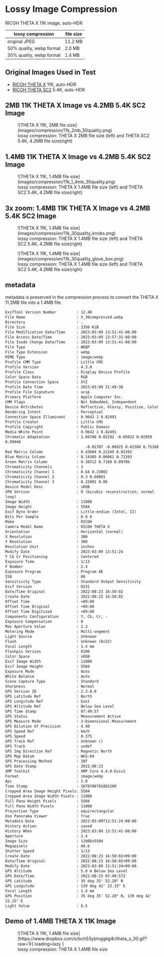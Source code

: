 # Lossy Image Compression

RICOH THETA X 11K image, auto-HDR

| lossy compression | file size |
| ---------------   | ----------- |
| original JPEG | 11.2 MB |
| 50% quality, webp format | 2.0 MB |
| 30% quality, webp format | 1.4 MB |

## Original Images Used in Test

* [RICOH THETA X](https://drive.google.com/file/d/18sau30LQEdRpib4LrJSD4Eh9OMNJ00n7/view?usp=sharing)
11K, auto-HDR
* [RICOH THETA SC2](https://drive.google.com/file/d/14iCkb7XDoSiBml1ZDc-2q08dfvthTCUo/view?usp=sharing)
5.4K, auto-HDR

## 2MB 11K THETA X Image vs 4.2MB 5.4K SC2 Image

<figure markdown>
![THETA X 11K, 2MB file size](images/compression/11k_2mb_50quality.png)
<figcaption>lossy compression: THETA X 2MB file size (left) and
THETA SC2 5.4K, 4.2MB file size(right)</figcaption>
</figure>

## 1.4MB 11K THETA X Image vs 4.2MB 5.4K SC2 Image

<figure markdown>
![THETA X 11K, 1.4MB file size](images/compression/11k_1_4mb_30quality.png)
<figcaption>lossy compression: THETA X 1.4MB file size (left) and
THETA SC2 5.4K, 4.2MB file size(right)
</figcaption>
</figure>

## 3x zoom: 1.4MB 11K THETA X Image vs 4.2MB 5.4K SC2 Image

<figure markdown>
![THETA X 11K, 1.4MB file size](images/compression/11k_30quality_knobs.png)
<figcaption>lossy compression: THETA X 1.4MB file size (left) and
THETA SC2 5.4K, 4.2MB file size(right)
</figcaption>
</figure>

<figure markdown>
![THETA X 11K, 1.4MB file size](images/compression/11k_30quality_glove_box.png)
<figcaption>lossy compression: THETA X 1.4MB file size (left) and
THETA SC2 5.4K, 4.2MB file size(right)
</figcaption>
</figure>

## metadata

metadata is preserved in the compression process to convert the
THETA X 11.2MB file into a 1.4MB file.

```text
ExifTool Version Number         : 12.40
File Name                       : X_30compressed.webp
Directory                       : .
File Size                       : 1350 KiB
File Modification Date/Time     : 2023:03:09 13:51:41-08:00
File Access Date/Time           : 2023:03:09 13:57:31-08:00
File Inode Change Date/Time     : 2023:03:09 13:51:41-08:00
File Type                       : WEBP
File Type Extension             : webp
MIME Type                       : image/webp
Profile CMM Type                : Little CMS
Profile Version                 : 4.3.0
Profile Class                   : Display Device Profile
Color Space Data                : RGB
Profile Connection Space        : XYZ
Profile Date Time               : 2023:03:09 21:49:38
Profile File Signature          : acsp
Primary Platform                : Apple Computer Inc.
CMM Flags                       : Not Embedded, Independent
Device Attributes               : Reflective, Glossy, Positive, Color
Rendering Intent                : Perceptual
Connection Space Illuminant     : 0.9642 1 0.82491
Profile Creator                 : Little CMS
Profile Copyright               : Public Domain
Media White Point               : 0.9642 1 0.82491
Chromatic Adaptation            : 1.04788 0.02292 -0.05022 0.02959 0.99048 
                                    -0.01707 -0.00925 0.01508 0.75168
Red Matrix Column               : 0.43604 0.22249 0.01392
Blue Matrix Column              : 0.14305 0.06061 0.71393
Green Matrix Column             : 0.38512 0.7169 0.09706
Chromaticity Channels           : 3
Chromaticity Channel 1          : 0.64 0.33002
Chromaticity Channel 2          : 0.3 0.60001
Chromaticity Channel 3          : 0.15001 0.06
Device Model Desc               : sRGB
VP8 Version                     : 0 (bicubic reconstruction, normal loop)
Image Width                     : 11008
Image Height                    : 5504
Exif Byte Order                 : Little-endian (Intel, II)
Bits Per Sample                 : 8 8 8
Make                            : RICOH
Camera Model Name               : RICOH THETA X
Orientation                     : Horizontal (normal)
X Resolution                    : 300
Y Resolution                    : 300
Resolution Unit                 : inches
Modify Date                     : 2023:03:09 13:51:24
Y Cb Cr Positioning             : Centered
Exposure Time                   : 1/13
F Number                        : 2.4
Exposure Program                : Program AE
ISO                             : 80
Sensitivity Type                : Standard Output Sensitivity
Exif Version                    : 0231
Date/Time Original              : 2022:08:23 16:50:02
Create Date                     : 2022:08:23 16:50:02
Offset Time                     : +09:00
Offset Time Original            : +09:00
Offset Time Digitized           : +09:00
Components Configuration        : Y, Cb, Cr, -
Exposure Compensation           : 0
Max Aperture Value              : 2.3
Metering Mode                   : Multi-segment
Light Source                    : Unknown
Flash                           : Unknown (0x32)
Focal Length                    : 1.4 mm
Flashpix Version                : 0100
Color Space                     : sRGB
Exif Image Width                : 11008
Exif Image Height               : 5504
Exposure Mode                   : Auto
White Balance                   : Auto
Scene Capture Type              : Standard
Sharpness                       : Normal
GPS Version ID                  : 2.3.0.0
GPS Latitude Ref                : North
GPS Longitude Ref               : East
GPS Altitude Ref                : Below Sea Level
GPS Time Stamp                  : 07:49:57
GPS Status                      : Measurement Active
GPS Measure Mode                : 3-Dimensional Measurement
GPS Dilution Of Precision       : 4.98
GPS Speed Ref                   : km/h
GPS Speed                       : 0.375
GPS Track Ref                   : Unknown ()
GPS Track                       : undef
GPS Img Direction Ref           : Magnetic North
GPS Map Datum                   : WGS-84
GPS Processing Method           : INT
GPS Date Stamp                  : 2022:08:23
XMP Toolkit                     : XMP Core 4.4.0-Exiv2
Format                          : image/webp
Api                             : 2.0
Time Stamp                      : 1678398701881200
Cropped Area Image Height Pixels: 5504
Cropped Area Image Width Pixels : 11008
Full Pano Height Pixels         : 5504
Full Pano Width Pixels          : 11008
Projection Type                 : equirectangular
Use Panorama Viewer             : True
Metadata Date                   : 2023:03:09T13:51:24:08:00
History Action                  : saved
History When                    : 2023:03:09 13:51:41-08:00
Aperture                        : 2.4
Image Size                      : 11008x5504
Megapixels                      : 60.6
Shutter Speed                   : 1/13
Create Date                     : 2022:08:23 16:50:02+09:00
Date/Time Original              : 2022:08:23 16:50:02+09:00
Modify Date                     : 2023:03:09 13:51:24+09:00
GPS Altitude                    : 5.8 m Below Sea Level
GPS Date/Time                   : 2022:08:23 07:49:57Z
GPS Latitude                    : 35 deg 35' 52.20" N
GPS Longitude                   : 139 deg 42' 22.15" E
Focal Length                    : 1.4 mm
GPS Position                    : 35 deg 35' 52.20" N, 139 deg 42' 22.15" E
Light Value                     : 6.5
```

## Demo of 1.4MB THETA X 11K Image

<figure markdown>
![THETA X 11K,
1.4MB file size](https://www.dropbox.com/s/bch53ybtvggkg4r/theta_x_30.gif?raw=1){ loading=lazy }
<figcaption>lossy compression: THETA X 1.4MB file size</figcaption>
</figure>
